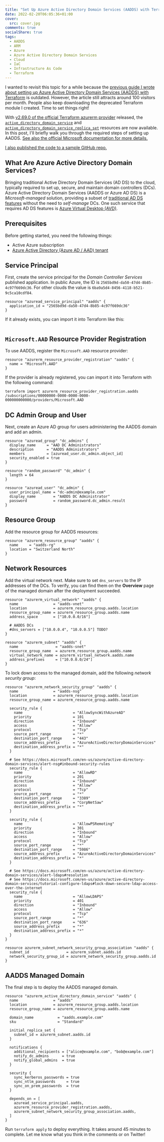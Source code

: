 ```yaml
---
title: "Set Up Azure Active Directory Domain Services (AADDS) with Terraform"
date: 2022-02-20T06:05:36+01:00
cover:
  src: cover.jpg
comments: true
socialShare: true
tags:
  - AADDS
  - ARM
  - Azure
  - Azure Active Directory Domain Services
  - Cloud
  - IaC
  - Infrastructure As Code
  - Terraform
---
```


I wanted to revisit this topic for a while because the [previous guide I wrote about setting up Azure Active Directory Domain Services (AADDS) with Terraform](/blog/set-up-azure-active-directory-domain-services-aadds-with-terraform) is outdated. However, the article still attracts around 100 visitors per month. People also keep downloading the deprecated Terraform module I created. Time to set things right!

<!--more-->

With [v2.69.0 of the official Terraform azurerm provider](https://github.com/terraform-providers/terraform-provider-azurerm/releases/tag/v2.69.0) released, the [`active_directory_domain_service`](https://registry.terraform.io/providers/hashicorp/azurerm/latest/docs/resources/active_directory_domain_service) and [`active_directory_domain_service_replica_set`](https://registry.terraform.io/providers/hashicorp/azurerm/latest/docs/resources/active_directory_domain_service_replica_set) resources are now available. In this post, I'll briefly walk you through the required steps of setting up AADDS. [See also the official Microsoft documentation for more details.](https://docs.microsoft.com/en-us/azure/active-directory-domain-services/powershell-create-instance#create-required-azure-ad-resources)

[I also published the code to a sample GitHub repo.](https://github.com/schnerring/terraform-azurerm-aadds-avd)

## What Are Azure Active Directory Domain Services?

Bringing traditional Active Directory Domain Services (AD DS) to the cloud, typically required to set up, secure, and maintain domain controllers (DCs). Azure Active Directory Domain Services (AADDS or Azure AD DS) is a _Microsoft-managed_ solution, providing a subset of [traditional AD DS features](https://docs.microsoft.com/en-us/azure/active-directory-domain-services/compare-identity-solutions) without the need to _self-manage_ DCs. One such service that requires AD DS features is [Azure Virtual Desktop (AVD)](https://docs.microsoft.com/en-us/azure/virtual-desktop/overview).

## Prerequisites

Before getting started, you need the following things:

- Active Azure subscription
- [Azure Active Directory (Azure AD / AAD) tenant](https://docs.microsoft.com/en-us/azure/active-directory/develop/quickstart-create-new-tenant)

## Service Principal

First, create the service principal for the _Domain Controller Services_ published application. In public Azure, the ID is `2565bd9d-da50-47d4-8b85-4c97f669dc36`. For other clouds the value is `6ba9a5d4-8456-4118-b521-9c5ca10cdf84`.

```hcl
resource "azuread_service_principal" "aadds" {
  application_id = "2565bd9d-da50-47d4-8b85-4c97f669dc36"
}
```

If it already exists, you can import it into Terraform like this:

```shell

```

## `Microsoft.AAD` Resource Provider Registration

To use AADDS, register the `Microsoft.AAD` resource provider:

```hcl
resource "azurerm_resource_provider_registration" "aadds" {
  name = "Microsoft.AAD"
}
```

If the provider is already registered, you can import it into Terraform with the following command:

```shell
terraform import azurerm_resource_provider_registration.aadds /subscriptions/00000000-0000-0000-0000-000000000000/providers/Microsoft.AAD
```

## DC Admin Group and User

Next, create an Azure AD group for users administering the AADDS domain and add an admin.

```hcl
resource "azuread_group" "dc_admins" {
  display_name     = "AAD DC Administrators"
  description      = "AADDS Administrators"
  members          = [azuread_user.dc_admin.object_id]
  security_enabled = true
}

resource "random_password" "dc_admin" {
  length = 64
}

resource "azuread_user" "dc_admin" {
  user_principal_name = "dc-admin@example.com"
  display_name        = "AADDS DC Administrator"
  password            = random_password.dc_admin.result
}
```

## Resource Group

Add the resource group for AADDS resources:

```hcl
resource "azurerm_resource_group" "aadds" {
  name     = "aadds-rg"
  location = "Switzerland North"
}
```

## Network Resources

Add the virtual network next. Make sure to set `dns_servers` to the IP addresses of the DCs. To verify, you can find them on the **Overview** page of the managed domain after the deployment succeeded.

```hcl
resource "azurerm_virtual_network" "aadds" {
  name                = "aadds-vnet"
  location            = azurerm_resource_group.aadds.location
  resource_group_name = azurerm_resource_group.aadds.name
  address_space       = ["10.0.0.0/16"]

  # AADDS DCs
  #dns_servers = ["10.0.0.4", "10.0.0.5"] TODO?
}

resource "azurerm_subnet" "aadds" {
  name                 = "aadds-snet"
  resource_group_name  = azurerm_resource_group.aadds.name
  virtual_network_name = azurerm_virtual_network.aadds.name
  address_prefixes     = ["10.0.0.0/24"]
}
```

To lock down access to the managed domain, add the following _network security group_:

```hcl
resource "azurerm_network_security_group" "aadds" {
  name                = "aadds-nsg"
  location            = azurerm_resource_group.aadds.location
  resource_group_name = azurerm_resource_group.aadds.name

  security_rule {
    name                       = "AllowSyncWithAzureAD"
    priority                   = 101
    direction                  = "Inbound"
    access                     = "Allow"
    protocol                   = "Tcp"
    source_port_range          = "*"
    destination_port_range     = "443"
    source_address_prefix      = "AzureActiveDirectoryDomainServices"
    destination_address_prefix = "*"
  }

  # See https://docs.microsoft.com/en-us/azure/active-directory-domain-services/alert-nsg#inbound-security-rules
  security_rule {
    name                       = "AllowRD"
    priority                   = 201
    direction                  = "Inbound"
    access                     = "Allow"
    protocol                   = "Tcp"
    source_port_range          = "*"
    destination_port_range     = "3389"
    source_address_prefix      = "CorpNetSaw"
    destination_address_prefix = "*"
  }

  security_rule {
    name                       = "AllowPSRemoting"
    priority                   = 301
    direction                  = "Inbound"
    access                     = "Allow"
    protocol                   = "Tcp"
    source_port_range          = "*"
    destination_port_range     = "5986"
    source_address_prefix      = "AzureActiveDirectoryDomainServices"
    destination_address_prefix = "*"
  }

  # See https://docs.microsoft.com/en-us/azure/active-directory-domain-services/alert-ldaps#resolution
  # See https://docs.microsoft.com/en-us/azure/active-directory-domain-services/tutorial-configure-ldaps#lock-down-secure-ldap-access-over-the-internet
  security_rule {
    name                       = "AllowLDAPS"
    priority                   = 401
    direction                  = "Inbound"
    access                     = "Allow"
    protocol                   = "Tcp"
    source_port_range          = "*"
    destination_port_range     = "636"
    source_address_prefix      = "*"
    destination_address_prefix = "*"
  }
}

resource azurerm_subnet_network_security_group_association "aadds" {
  subnet_id                 = azurerm_subnet.aadds.id
  network_security_group_id = azurerm_network_security_group.aadds.id
}
```

## AADDS Managed Domain

The final step is to deploy the AADDS managed domain.

```hcl
resource "azurerm_active_directory_domain_service" "aadds" {
  name                = "aadds"
  location            = azurerm_resource_group.aadds.location
  resource_group_name = azurerm_resource_group.aadds.name

  domain_name           = "aadds.example.com"
  sku                   = "Standard"

  initial_replica_set {
    subnet_id = azurerm_subnet.aadds.id
  }

  notifications {
    additional_recipients = ["alice@example.com", "bob@example.com"]
    notify_dc_admins      = true
    notify_global_admins  = true
  }

  security {
    sync_kerberos_passwords = true
    sync_ntlm_passwords     = true
    sync_on_prem_passwords  = true
  }

  depends_on = [
    azuread_service_principal.aadds,
    azurerm_resource_provider_registration.aadds,
    azurerm_subnet_network_security_group_association.aadds,
  ]
}
```

Run `terraform apply` to deploy everything. It takes around 45 minutes to complete. Let me know what you think in the comments or on Twitter!
